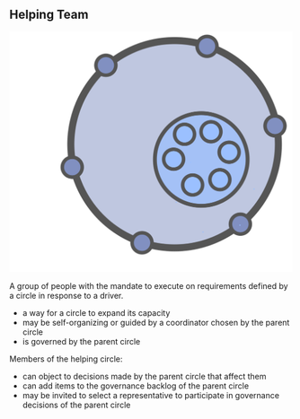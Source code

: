 ## Helping Team

![right,fit](img/structural-patterns/helping-team.png)

A group of people with the mandate to execute on requirements defined by a circle in response to a driver.

-   a way for a circle to expand its capacity
-   may be self-organizing or guided by a coordinator chosen by the parent circle
-   is governed by the parent circle

Members of the helping circle:

-   can object to decisions made by the parent circle that affect them
-   can add items to the governance backlog of the parent circle
-   may be invited to select a representative to participate in governance decisions of the parent circle